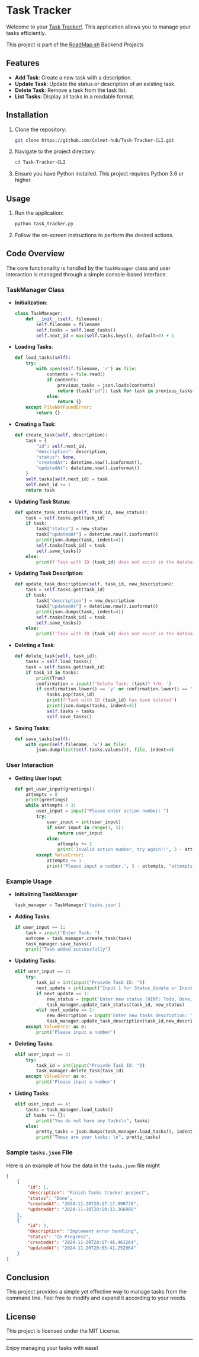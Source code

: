 # Task Tracker

Welcome to your [Task Tracker!](https://github.com/Celnet-hub/Task-Tracker-CLI). This application allows you to manage your tasks efficiently.

This project is part of the [RoadMap.sh](https://roadmap.sh/projects/task-tracker) Backend Projects

## Features

- **Add Task**: Create a new task with a description.
- **Update Task**: Update the status or description of an existing task.
- **Delete Task**: Remove a task from the task list.
- **List Tasks**: Display all tasks in a readable format.

## Installation

1. Clone the repository:
    ```sh
    git clone https://github.com/Celnet-hub/Task-Tracker-CLI.git
    ```
2. Navigate to the project directory:
    ```sh
    cd Task-Tracker-CLI
    ```
3. Ensure you have Python installed. This project requires Python 3.6 or higher.

## Usage

1. Run the application:
    ```sh
    python task_tracker.py
    ```

2. Follow the on-screen instructions to perform the desired actions.

## Code Overview

The core functionality is handled by the `TaskManager` class and user interaction is managed through a simple console-based interface.

### TaskManager Class

- **Initialization**:
    ```python
    class TaskManager:
        def __init__(self, filename):
            self.filename = filename
            self.tasks = self.load_tasks()
            self.next_id = max(self.tasks.keys(), default=0) + 1
    ```

- **Loading Tasks**:
    ```python
    def load_tasks(self):
        try:
            with open(self.filename, 'r') as file:
                contents = file.read()
                if contents:
                    previous_tasks = json.loads(contents)
                    return {task["id"]: task for task in previous_tasks}
                else:
                    return {}
        except FileNotFoundError:
            return {}
    ```

- **Creating a Task**:
    ```python
    def create_task(self, description):
        task = {
            "id": self.next_id,
            "description": description,
            "status": None,
            "createdAt": datetime.now().isoformat(),
            "updatedAt": datetime.now().isoformat()
        }
        self.tasks[self.next_id] = task
        self.next_id += 1
        return task
    ```

- **Updating Task Status**:
    ```python
    def update_task_status(self, task_id, new_status):
        task = self.tasks.get(task_id)
        if task:
            task["status"] = new_status
            task["updatedAt"] = datetime.now().isoformat()
            print(json.dumps(task, indent=4))
            self.tasks[task_id] = task
            self.save_tasks()
        else:
            print(f'Task with ID {task_id} does not exist in the database')
    ```

- **Updating Task Description**:
    ```python
    def update_task_description(self, task_id, new_description):
        task = self.tasks.get(task_id)
        if task:
            task["description"] = new_description
            task["updatedAt"] = datetime.now().isoformat()
            print(json.dumps(task, indent=4))
            self.tasks[task_id] = task
            self.save_tasks()
        else:
            print(f'Task with ID {task_id} does not exist in the database')
    ```

- **Deleting a Task**:
    ```python
    def delete_task(self, task_id):
        tasks = self.load_tasks()
        task = self.tasks.get(task_id)
        if task_id in tasks:
            print(True)
            confirmation = input(f'Delete Task: {task}? Y/N: ')
            if confirmation.lower() == 'y' or confirmation.lower() == 'yes': 
                tasks.pop(task_id)
                print(f'Task with ID {task_id} has been deleted')
                print(json.dumps(tasks, indent=4))
                self.tasks = tasks
                self.save_tasks()
    ```

- **Saving Tasks**:
    ```python
    def save_tasks(self):
        with open(self.filename, 'w') as file:
            json.dump(list(self.tasks.values()), file, indent=4)
    ```

### User Interaction

- **Getting User Input**:
    ```python
    def get_user_input(greetings):
        attempts = 0
        print(greetings)
        while attempts < 3:
            user_input = input("Please enter action number: ")
            try:
                user_input = int(user_input)
                if user_input in range(1, 5):
                    return user_input
                else:
                    attempts += 1
                    print('Invalid action number, try again!!', 3 - attempts, "attempts left")
            except ValueError:
                attempts += 1
                print('Please input a number.', 3 - attempts, "attempts left")
    ```

### Example Usage

- **Initializing TaskManager**:
    ```python
    task_manager = TaskManager('tasks.json')
    ```

- **Adding Tasks**:
    ```python
    if user_input == 1: 
        task = input("Enter Task: ")
        outcome = task_manager.create_task(task)
        task_manager.save_tasks()
        print("Task added successfully")
    ```

- **Updating Tasks**:
    ```python
    elif user_input == 2:
        try:
            task_id = int(input("Proivde Task ID: "))
            next_update = int(input("Input 1 for Status_Update or Input 2 for Task_Description update: "))
            if next_update == 1:
                new_status = input('Enter new status (HINT: Todo, Done, In Progress): ')
                task_manager.update_task_status(task_id, new_status)
            elif next_update == 2:
                new_description = input('Enter new tasks description: ')
                task_manager.update_task_description(task_id,new_description)
        except ValueError as e:
            print('Please input a number')
    ```

- **Deleting Tasks**:
    ```python
    elif user_input == 3:
        try:
            task_id = int(input("Proivde Task ID: "))
            task_manager.delete_task(task_id)
        except ValueError as e:
            print('Please input a number')
    ```

- **Listing Tasks**:
    ```python
    elif user_input == 4:
        tasks = task_manager.load_tasks()
        if tasks == {}:
            print("You do not have any tasks\n", tasks)
        else:
            pretty_tasks = json.dumps(task_manager.load_tasks(), indent=4)
            print("These are your tasks: \n", pretty_tasks)
    ```

### Sample `tasks.json` File

Here is an example of how the data in the `tasks.json` file might

```json
[
    {
        "id": 1,
        "description": "Finish Tasks tracker project",
        "status": "Done",
        "createdAt": "2024-11-20T20:17:17.990778",
        "updatedAt": "2024-11-20T20:50:33.366086"
    },
    {
        "id": 3,
        "description": "Implement error handling",
        "status": "In Progress",
        "createdAt": "2024-11-20T20:17:46.461264",
        "updatedAt": "2024-11-20T20:55:41.252964"
    }
]

```

## Conclusion

This project provides a simple yet effective way to manage tasks from the command line. Feel free to modify and expand it according to your needs.

## License

This project is licensed under the MIT License.

---

Enjoy managing your tasks with ease!
